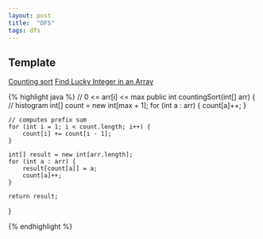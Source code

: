```yaml
---
layout: post
title:  "DFS"
tags: dfs
---
```

## Template
[Counting sort](https://en.wikipedia.org/wiki/Counting_sort)
[Find Lucky Integer in an Array][find-lucky-integer-in-an-array]

{% highlight java %}
// 0 <= arr[i] <= max
public int countingSort(int[] arr) {
    // histogram
    int[] count = new int[max + 1];
    for (int a : arr) {
        count[a]++;
    }

    // computes prefix sum
    for (int i = 1; i < count.length; i++) {
        count[i] += count[i - 1];
    }

    int[] result = new int[arr.length];
    for (int a : arr) {
        result[count[a]] = a;
        count[a]++;
    }

    return result;
}

{% endhighlight %}

[find-lucky-integer-in-an-array]: https://leetcode.com/problems/find-lucky-integer-in-an-array/

